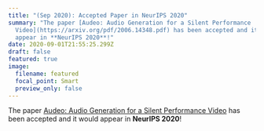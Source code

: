 ```yaml
---
title: "(Sep 2020): Accepted Paper in NeurIPS 2020"
summary: "The paper [Audeo: Audio Generation for a Silent Performance
  Video](https://arxiv.org/pdf/2006.14348.pdf) has been accepted and it would
  appear in **NeurIPS 2020**!"
date: 2020-09-01T21:55:25.299Z
draft: false
featured: true
image:
  filename: featured
  focal_point: Smart
  preview_only: false
---
```

The paper [Audeo: Audio Generation for a Silent Performance Video](https://arxiv.org/pdf/2006.14348.pdf) has been accepted and it would appear in **NeurIPS 2020**!
